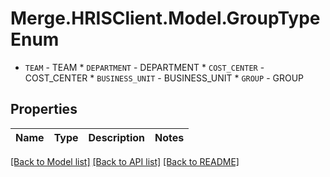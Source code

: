 # Merge.HRISClient.Model.GroupTypeEnum
* `TEAM` - TEAM * `DEPARTMENT` - DEPARTMENT * `COST_CENTER` - COST_CENTER * `BUSINESS_UNIT` - BUSINESS_UNIT * `GROUP` - GROUP

## Properties

Name | Type | Description | Notes
------------ | ------------- | ------------- | -------------

[[Back to Model list]](../README.md#documentation-for-models) [[Back to API list]](../README.md#documentation-for-api-endpoints) [[Back to README]](../README.md)

